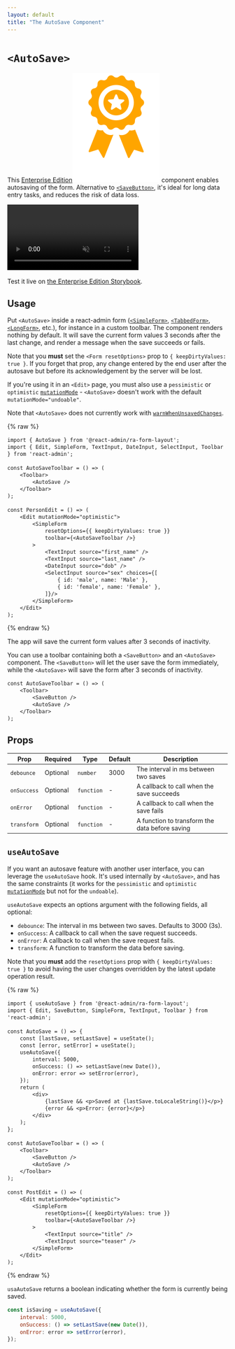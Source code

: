 ```yaml
---
layout: default
title: "The AutoSave Component"
---
```


# `<AutoSave>`

This [Enterprise Edition](https://react-admin-ee.marmelab.com)<img class="icon" src="./img/premium.svg" />  component enables autosaving of the form. Alternative to [`<SaveButton>`](./SaveButton.md), it's ideal for long data entry tasks, and reduces the risk of data loss.

<video controls autoplay playsinline muted loop>
  <source src="./img/AutoSave.webm" type="video/webm"/>
  <source src="./img/AutoSave.mp4" type="video/mp4"/>
  Your browser does not support the video tag.
</video>

Test it live on [the Enterprise Edition Storybook](https://react-admin.github.io/ra-enterprise/?path=/story/ra-form-layout-autosave-optimistic--in-simple-form).

## Usage

Put `<AutoSave>` inside a react-admin form ([`<SimpleForm>`](./SimpleForm.md), [`<TabbedForm>`](./TabbedForm.md), [`<LongForm>`](./LongForm.md), etc.), for instance in a custom toolbar. The component renders nothing by default. It will save the current form values 3 seconds after the last change, and render a message when the save succeeds or fails.

Note that you **must** set the `<Form resetOptions>` prop to `{ keepDirtyValues: true }`. If you forget that prop, any change entered by the end user after the autosave but before its acknowledgement by the server will be lost.

If you're using it in an `<Edit>` page, you must also use a `pessimistic` or `optimistic` [`mutationMode`](https://marmelab.com/react-admin/Edit.html#mutationmode) - `<AutoSave>` doesn't work with the default `mutationMode="undoable"`.

Note that `<AutoSave>` does not currently work with [`warnWhenUnsavedChanges`](http://react-admin.garcia.cloud/Forms.html#warning-about-unsaved-changes).

{% raw %}
```tsx
import { AutoSave } from '@react-admin/ra-form-layout';
import { Edit, SimpleForm, TextInput, DateInput, SelectInput, Toolbar } from 'react-admin';

const AutoSaveToolbar = () => (
    <Toolbar>
        <AutoSave />
    </Toolbar>
);

const PersonEdit = () => (
    <Edit mutationMode="optimistic">
        <SimpleForm
            resetOptions={{ keepDirtyValues: true }}
            toolbar={<AutoSaveToolbar />}
        >
            <TextInput source="first_name" />
            <TextInput source="last_name" />
            <DateInput source="dob" />
            <SelectInput source="sex" choices={[
                { id: 'male', name: 'Male' },
                { id: 'female', name: 'Female' },
            ]}/>
        </SimpleForm>
    </Edit>
);
```
{% endraw %}

The app will save the current form values after 3 seconds of inactivity.

You can use a toolbar containing both a `<SaveButton>` and an `<AutoSave>` component. The `<SaveButton>` will let the user save the form immediately, while the `<AutoSave>` will save the form after 3 seconds of inactivity.

```tsx
const AutoSaveToolbar = () => (
    <Toolbar>
        <SaveButton />
        <AutoSave />
    </Toolbar>
);
```

## Props

| Prop        | Required | Type           | Default | Description                               |
| ----------- | -------- | -------------- | ------- | ----------------------------------------- |
| `debounce`  | Optional | `number`       | 3000    | The interval in ms between two saves      |
| `onSuccess` | Optional | `function`     | -       | A callback to call when the save succeeds |
| `onError`   | Optional | `function`     | -       | A callback to call when the save fails    |
| `transform` | Optional | `function`     | -       | A function to transform the data before saving |

## `useAutoSave`

If you want an autosave feature with another user interface, you can leverage the `useAutoSave` hook. It's used internally by `<AutoSave>`, and has the same constraints (it works for the `pessimistic` and `optimistic` [`mutationMode`](https://marmelab.com/react-admin/Edit.html#mutationmode) but not for the `undoable`).

`useAutoSave` expects an options argument with the following fields, all optional:

-   `debounce`: The interval in ms between two saves. Defaults to 3000 (3s).
-   `onSuccess`: A callback to call when the save request succeeds.
-   `onError`: A callback to call when the save request fails.
-   `transform`: A function to transform the data before saving.

Note that you **must** add the `resetOptions` prop with `{ keepDirtyValues: true }` to avoid having the user changes overridden by the latest update operation result.

{% raw %}
```tsx
import { useAutoSave } from '@react-admin/ra-form-layout';
import { Edit, SaveButton, SimpleForm, TextInput, Toolbar } from 'react-admin';

const AutoSave = () => {
    const [lastSave, setLastSave] = useState();
    const [error, setError] = useState();
    useAutoSave({
        interval: 5000,
        onSuccess: () => setLastSave(new Date()),
        onError: error => setError(error),
    });
    return (
        <div>
            {lastSave && <p>Saved at {lastSave.toLocaleString()}</p>}
            {error && <p>Error: {error}</p>}
        </div>
    );
};

const AutoSaveToolbar = () => (
    <Toolbar>
        <SaveButton />
        <AutoSave />
    </Toolbar>
);

const PostEdit = () => (
    <Edit mutationMode="optimistic">
        <SimpleForm
            resetOptions={{ keepDirtyValues: true }}
            toolbar={<AutoSaveToolbar />}
        >
            <TextInput source="title" />
            <TextInput source="teaser" />
        </SimpleForm>
    </Edit>
);
```
{% endraw %}

`usaAutoSave` returns a boolean indicating whether the form is currently being saved.

```jsx
const isSaving = useAutoSave({
    interval: 5000,
    onSuccess: () => setLastSave(new Date()),
    onError: error => setError(error),
});
```
